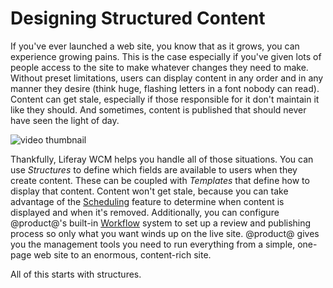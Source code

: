# Designing Structured Content [](id=designing-uniform-content)

If you've ever launched a web site, you know that as it grows, you can
experience growing pains. This is the case especially if you've given lots of
people access to the site to make whatever changes they need to make. Without
preset limitations, users can display content in any order and in any manner
they desire (think huge, flashing letters in a font nobody can read). Content
can get stale, especially if those responsible for it don't maintain it like
they should. And sometimes, content is published that should never have seen the
light of day.

<div class="video-link">
<img alt="video thumbnail" src="../../../images/vid-struc-temp-thumbnail.png" />
</div>

Thankfully, Liferay WCM helps you handle all of those situations. You can use
*Structures* to define which fields are available to users when they create
content. These can be coupled with *Templates* that define how to display that
content. Content won't get stale, because you can take advantage of the
[Scheduling](/discover/portal/-/knowledge_base/7-1/scheduling-web-content-publication)
feature to determine when content is displayed and when it's
removed. Additionally, you can configure @product@'s built-in
[Workflow](/discover/portal/-/knowledge_base/7-1/using-workflow) system to set
up a review and publishing process so only what you want winds up on the live
site. @product@ gives you the management tools you need to run everything from a
simple, one-page web site to an enormous, content-rich site.

All of this starts with structures.
